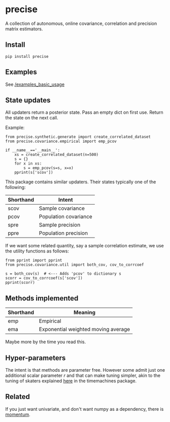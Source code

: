 # precise

A collection of autonomous, online covariance, correlation and precision matrix estimators. 

## Install 

    pip install precise 
    
## Examples
See [/examples_basic_usage](https://github.com/microprediction/precise/tree/main/examples_basic_usage)


## State updates  
All updaters return a posterior state. Pass an empty dict on first use. Return the state on the next call. 

Example: 

    from precise.synthetic.generate import create_correlated_dataset
    from precise.covariance.empirical import emp_pcov
 
    if __name__=='__main__':
        xs = create_correlated_dataset(n=500)
        s = {}
        for x in xs:
            s = emp_pcov(s=s, x=x)
        pprint(s['scov'])
     
This package contains similar updaters. Their states typically one of the following:

| Shorthand | Intent                |
|-----------|-----------------------|
| scov      | Sample covariance     |
| pcov      | Population covariance |
| spre      | Sample precision      |
| ppre      | Population precision  |
     
If we want some related quantity, say a sample correlation estimate, we use the utility functions as follows:  
 
    from pprint import pprint
    from precise.covariance.util import both_cov, cov_to_corrcoef

    s = both_cov(s)  # <--- Adds 'pcov' to dictionary s 
    scorr = cov_to_corrcoef(s['scov'])
    pprint(scorr)    


## Methods implemented 

| Shorthand | Meaning               |
|-----------|-----------------------|
| emp       | Empirical     |
| ema      | Exponential weighted moving average |

Maybe more by the time you read this. 


## Hyper-parameters
The intent is that methods are parameter free. However some admit just one additional scalar parameter *r* and that can make tuning simpler, akin to the tuning of skaters explained [here](https://github.com/microprediction/timemachines/tree/main/timemachines/skatertools/tuning) in the timemachines package. 


## Related 

If you just want univariate, and don't want numpy as a dependency, there is [momentum](https://github.com/microprediction/momentum). 

